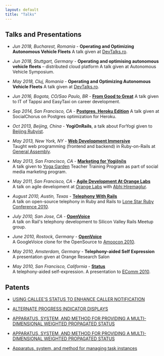 ```yaml
---
layout: default
title: "Talks"
---
```


## Talks and Presentations

- _Jun 2018, Bucharest, Romania_ - **Operating and Optimizing Autonomous Vehicle Fleets** A talk given at [DevTalks.ro](https://www.devtalks.ro/).
- _Jun 2018, Stuttgart, Germany_ - **Operating and optimising autonomous vehicle fleets** – distributed cloud platform A talk given at Autonomous Vehicle Symposium.
- _May 2018, Cluj, Romania_ - **Operating and Optimizing Autonomous Vehicle Fleets** A talk given at [DevTalks.ro](https://www.devtalks.ro/).
- _Jun 2016, Bogota, CO/Sao Paulo, BR_ - **[From Good to Great](https://speakerdeck.com/zlu/from-good-to-great)** A talk given to IT of Tappsi and EasyTaxi on career development.
- _Sep 2014, San Francisco, CA_ - **[Postgres, Heroku Edition](https://speakerdeck.com/zlu/demystifing-postgres-heroku-edition)** A talk given at SocialChorus on Postgres optimization for Heroku.
- _Oct 2013, Beijing, China_ - **YogiOnRails**, a talk about ForYogi given to [Beijing Rubyist](http://www.meetup.com/bjrubyist/).

- _May 2013, New York, NY_ - **[Web Development Immersive](https://generalassemb.ly/instructors/zhao-lu/1464)**  
Taught web programming (frontend and backend) in Ruby-on-Rails at [General Assembly](http://generalassemb.ly).

- _May 2013, San Francisco, CA_ - **[Marketing for Yogi(ni)s](https://speakerdeck.com/zlu/for-yoga-garden-teacher-training)**   
A talk given to [Yoga Garden](http://https://www.foryogi.com/studios/1) Teacher Training Program as part of social media marketing program.

- _May 2011, San Francisco, CA_ - **[Agile Development At Orange Labs](https://speakerdeck.com/zlu/agile-development-at-orange-labs)**  
A talk on agile development at [Orange Labs](http://orange.com) with [Abhi Hiremaglur](https://github.com/hiremaga).

- _August 2010, Austin, Texas_ - **[Telephony With Rails](https://speakerdeck.com/zlu/telephony-in-rails)**   
A talk on open-source telephony in Ruby and Rails to [Lone Star Ruby Conference 2010](http://www.lonestarruby.org).

- _July 2010, San Jose, CA_ - **[OpenVoice](http://www.meetup.com/rubymeetup/events/13949209/?a=socialmedia)**  
A talk on Rail's telephony development to Silicon Valley Rails Meetup group.

- _June 2010, Rostock, Germany_ - **[OpenVoice](https://speakerdeck.com/zlu/openvoice)**  
A GoogleVoice clone for the OpenSource to [Amoocon 2010](http://amooma.de/).  

- _May 2010, Amsterdam, Germany_ - **Telephony-aided Self Expression**  
A presentation given at Orange Research Salon

- _May 2010, San Francisco, California_ - **[Status](https://speakerdeck.com/zlu/status-voicemail)**  
A telephony-aided self-expression.  A presentation to [EComm 2010](http://america.ecomm.ec/).

## Patents

- [USING CALLEE'S STATUS TO ENHANCE CALLER NOTIFICATION](https://worldwide.espacenet.com/publicationDetails/biblio?CC=WO&NR=2011067676A1&KC=A1&FT=D&ND=3&date=20110609&DB=EPODOC&locale=en_EP#)

- [ALTERNATE PROGRESS INDICATOR DISPLAYS](http://appft.uspto.gov/netacgi/nph-Parser?Sect1=PTO2&Sect2=HITOFF&u=%2Fnetahtml%2FPTO%2Fsearch-adv.html&r=2&f=G&l=50&d=PG01&p=1&S1=(%22lu+zhao%22.IN.)&OS=IN/%22lu+zhao%22&RS=IN/%22lu+zhao%22)

- [APPARATUS, SYSTEM, AND METHOD FOR PROVIDING A MULTI-DIMENSIONAL WEIGHTED PROPAGATED STATUS](http://appft.uspto.gov/netacgi/nph-Parser?Sect1=PTO2&Sect2=HITOFF&u=%2Fnetahtml%2FPTO%2Fsearch-adv.html&r=5&f=G&l=50&d=PG01&p=1&S1=(%22lu+zhao%22.IN.)&OS=IN/%22lu+zhao%22&RS=IN/%22lu+zhao%22)

- [APPARATUS, SYSTEM, AND METHOD FOR PROVIDING A MULTI-DIMENSIONAL WEIGHTED PROPAGATED STATUS](http://worldwide.espacenet.com/publicationDetails/description?CC=US&NR=2008155325A1&KC=A1&FT=D&ND=3&date=20080626&DB=EPODOC&locale=en_EP)

- [Apparatus, system, and method for managing task instances](http://appft.uspto.gov/netacgi/nph-Parser?Sect1=PTO2&Sect2=HITOFF&u=%2Fnetahtml%2FPTO%2Fsearch-adv.html&r=7&f=G&l=50&d=PG01&p=1&S1=(%22lu+zhao%22.IN.)&OS=IN/%22lu+zhao%22&RS=IN/%22lu+zhao%22)

[goodreads]: http://www.goodreads.com/zlulz "GoodReads"
[flickr]: http://www.flickr.com/photos/zzlluu/ "Flickr"